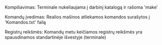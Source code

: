 Kompiliavimas:
Terminale nukeliaujama į darbinį katalogą ir rašoma 'make'

Komandų įvedimas:
Realios mašinos atliekamos komandos surašytos į 'Komandos.txt' failą

Registrų reikšmės:
Komandų metu keičiamos registrų reikšmės yra spausdinamos standartinėje išvestyje (terminale)